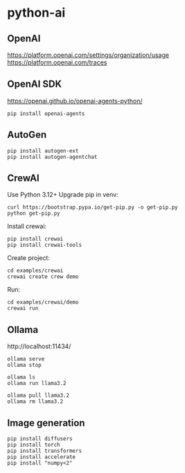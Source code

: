 # python-ai

## OpenAI

https://platform.openai.com/settings/organization/usage
https://platform.openai.com/traces

## OpenAI SDK

https://openai.github.io/openai-agents-python/
```
pip install openai-agents
```

## AutoGen
```
pip install autogen-ext
pip install autogen-agentchat
```

## CrewAI
Use Python 3.12+
Upgrade pip in venv:
```
curl https://bootstrap.pypa.io/get-pip.py -o get-pip.py
python get-pip.py
```
Install crewai:
```
pip install crewai
pip install crewai-tools
```
Create project:
```
cd examples/crewai
crewai create crew demo
```

Run:
```
cd examples/crewai/demo
crewai run
```

## Ollama

http://localhost:11434/

```
ollama serve
ollama stop

ollama ls
ollama run llama3.2

ollama pull llama3.2
ollama rm llama3.2
```

## Image generation
```
pip install diffusers
pip install torch
pip install transformers
pip install accelerate
pip install "numpy<2"
```
